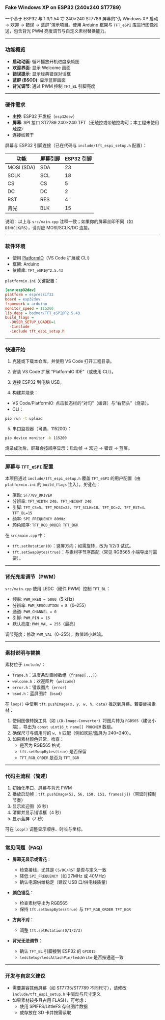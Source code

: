 ### Fake Windows XP on ESP32 (240x240 ST7789)

一个基于 ESP32 与 1.3/1.54 寸 240×240 ST7789 屏幕的“伪 Windows XP 启动 → 欢迎 → 错误 → 蓝屏”演示项目。使用 Arduino 框架与 `TFT_eSPI` 库进行图像推送，包含背光 PWM 亮度调节与自定义素材替换能力。

---

### 功能概览

- **启动动画**: 循环播放开机进度条帧图
- **欢迎界面**: 显示 Welcome 画面
- **错误提示**: 显示经典错误对话框
- **蓝屏 (BSOD)**: 显示蓝屏画面
- **背光调节**: 通过 PWM 控制 `TFT_BL` 引脚亮度

---

### 硬件需求

- **主控**: ESP32 开发板（`esp32dev`）
- **屏幕**: SPI 接口 ST7789 240×240 TFT（无触控或带触控均可；本工程未使用触控）
- 连接线若干

屏幕与 ESP32 引脚连接（已在代码与 `include/tft_espi_setup.h` 配置）：

| 功能 | 屏幕引脚 | ESP32 引脚 |
| --- | --- | --- |
| MOSI (SDA) | SDA | 23 |
| SCLK | SCL | 18 |
| CS | CS | 5 |
| DC | DC | 2 |
| RST | RES | 4 |
| 背光 | BLK | 15 |

说明：以上与 `src/main.cpp` 注释一致；如果你的屏幕丝印不同（如 `DIN`/`CLK`/`RS`），请对应 MOSI/SCLK/DC 连接。

---

### 软件环境

- 使用 [PlatformIO](https://docs.platformio.org)（VS Code 扩展或 CLI）
- 框架: Arduino
- 依赖库: `TFT_eSPI@^2.5.43`

`platformio.ini` 关键配置：

```ini
[env:esp32dev]
platform = espressif32
board = esp32dev
framework = arduino
monitor_speed = 115200
lib_deps = bodmer/TFT_eSPI@^2.5.43
build_flags =
  -DUSER_SETUP_LOADED=1
  -Iinclude
  -include tft_espi_setup.h
```

---

### 快速开始

1) 克隆或下载本仓库，并使用 VS Code 打开工程目录。

2) 安装 VS Code 扩展 “PlatformIO IDE”（或使用 CLI）。

3) 连接 ESP32 到电脑 USB。

4) 构建并烧录：

- VS Code/PlatformIO: 点击状态栏的“对勾”（编译）与“右箭头”（烧录）。
- CLI：

```bash
pio run -t upload
```

5) 串口监视器（可选，115200）：

```bash
pio device monitor -b 115200
```

烧录成功后，屏幕会按顺序显示：启动帧 → 欢迎 → 错误 → 蓝屏。

---

### 屏幕与 `TFT_eSPI` 配置

本项目通过 `include/tft_espi_setup.h` 覆盖 `TFT_eSPI` 的用户配置（由 `platformio.ini` 的 `build_flags` 注入）。关键点：

- 驱动: `ST7789_DRIVER`
- 分辨率: `TFT_WIDTH 240`、`TFT_HEIGHT 240`
- 引脚: `TFT_CS=5`、`TFT_MOSI=23`、`TFT_SCLK=18`、`TFT_DC=2`、`TFT_RST=4`、`TFT_BL=15`
- 频率: `SPI_FREQUENCY 80MHz`
- 颜色顺序: `TFT_RGB_ORDER TFT_BGR`

在 `src/main.cpp` 中：

- `tft.setRotation(0)`：竖屏方向；如需旋转，改为 1/2/3 试试。
- `tft.setSwapBytes(true)`：与素材字节序匹配（常见 RGB565 小端导出时需要）。

---

### 背光亮度调节（PWM）

`src/main.cpp` 使用 LEDC（硬件 PWM）控制 `TFT_BL`：

- 频率: `PWM_FREQ = 5000`（5 kHz）
- 分辨率: `PWM_RESOLUTION = 8`（0–255）
- 通道: `PWM_CHANNEL = 0`
- 引脚: `PWM_PIN = 15`
- 默认亮度: `PWM_VAL = 255`（最亮）

调节亮度：修改 `PWM_VAL`（0–255），数值越小越暗。

---

### 素材说明与替换

素材位于 `include/`：

- `frame.h`：进度条动画帧数组（`frames[...]`）
- `welcome.h`：欢迎图片（`welcome`）
- `error.h`：错误图片（`error`）
- `bsod.h`：蓝屏图片（`bsod`）

在 `loop()` 中使用 `tft.pushImage(x, y, w, h, data)` 推送到屏幕。若要替换素材：

1) 使用图像转换工具（如 `LCD-Image-Converter`）将图片转为 `RGB565`（建议小端），导出为 `const uint16_t name[] PROGMEM` 数组。
2) 确保尺寸与调用时的 `w, h` 匹配（例如欢迎/蓝屏为 240×240）。
3) 如果素材颜色异常，检查：
   - 是否为 RGB565 格式
   - `tft.setSwapBytes(true)` 是否保留
   - `TFT_RGB_ORDER` 是否为 `TFT_BGR`

---

### 代码主流程（简述）

1) 初始化串口、屏幕与背光 PWM
2) 播放启动帧：`tft.pushImage(52, 56, 150, 151, frames[j])`（带延时控制节奏）
3) 显示欢迎图（6 秒）
4) 清屏并显示错误框（4 秒）
5) 显示蓝屏（7 秒）

可在 `loop()` 调整显示顺序、时长与坐标。

---

### 常见问题（FAQ）

- **屏幕无显示或雪花**：
  - 检查接线，尤其是 `CS/DC/RST` 是否与定义一致
  - 降低 `SPI_FREQUENCY`（如 27MHz 或 40MHz）
  - 确认电源供给稳定（建议 USB 口/供电线质量）

- **颜色错乱**：
  - 检查素材导出为 RGB565
  - 保持 `tft.setSwapBytes(true)` 与 `TFT_RGB_ORDER TFT_BGR`

- **方向不对**：
  - 调整 `tft.setRotation(0/1/2/3)`

- **背光无法调节**：
  - 确认 `TFT_BL` 引脚接到 ESP32 的 `GPIO15`
  - `ledcSetup/ledcAttachPin/ledcWrite` 是否按通道一致

---

### 开发与自定义建议

- 需要兼容其他屏幕（如 ST7735/ST7789 不同尺寸），请修改 `include/tft_espi_setup.h` 中驱动与尺寸定义
- 如果素材较多且占用 FLASH，可考虑：
  - 使用 SPIFFS/LittleFS 存储图片数据
  - 或存放在 SD 卡并按需读取